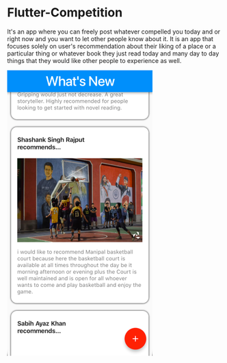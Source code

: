 # Flutter-Competition
It's an app where you can freely post whatever compelled you today and or right now and you want to let other people know about it. It is an app that focuses solely on user's recommendation about their liking of a place or a particular thing or whatever book they just read today and many day to day things that they would like other people to experience as well.

 ![alt text](https://github.com/khansabih/Flutter-Competition/blob/master/Screen%20Shot%202019-04-07%20at%2012.35.35%20AM.png)
